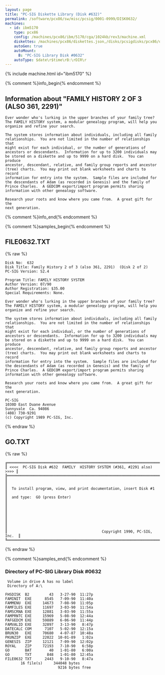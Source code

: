 ```yaml
---
layout: page
title: "PC-SIG Diskette Library (Disk #632)"
permalink: /software/pcx86/sw/misc/pcsig/0001-0999/DISK0632/
machines:
  - id: ibm5170
    type: pcx86
    config: /machines/pcx86/ibm/5170/cga/1024kb/rev3/machine.xml
    diskettes: /machines/pcx86/diskettes.json,/disks/pcsigdisks/pcx86/diskettes.json
    autoGen: true
    autoMount:
      B: "PC-SIG Library Disk #0632"
    autoType: $date\r$time\rB:\rDIR\r
---
```


{% include machine.html id="ibm5170" %}

{% comment %}info_begin{% endcomment %}

## Information about "FAMILY HISTORY 2 OF 3 (ALSO 361, 2291)"

    Ever wonder who's lurking in the upper branches of your family tree?
    The FAMILY HISTORY system, a modular genealogy program, will help you
    organize and refine your search.
    
    The system stores information about individuals, including all family
    relationships.  You are not limited in the number of relationships that
    might exist for each individual, or the number of generations of
    ancestors or descendants.  Information for up to 3200 individuals may
    be stored on a diskette and up to 9999 on a hard disk.  You can produce
    ancestor, descendant, relative, and family group reports and ancestor
    (tree) charts.  You may print out blank worksheets and charts to record
    information for entry into the system.  Sample files are included for
    the descendants of Adam (as recorded in Genesis) and the family of
    Prince Charles.  A GEDCOM export/import program permits sharing
    information with other genealogy software.
    
    Research your roots and know where you came from.  A great gift for the
    next generation.
{% comment %}info_end{% endcomment %}

{% comment %}samples_begin{% endcomment %}

## FILE0632.TXT

{% raw %}
```
Disk No:  632                                                           
Disk Title: Family History 2 of 3 (also 361, 2291)  (Disk 2 of 2)       
PC-SIG Version: S2.4                                                    
                                                                        
Program Title: FAMILY HISTORY SYSTEM                                    
Author Version: 07/90                                                   
Author Registration: $35.00                                             
Special Requirements: None.                                             
                                                                        
Ever wonder who's lurking in the upper branches of your family tree?    
The FAMILY HISTORY system, a modular genealogy program, will help you   
organize and refine your search.                                        
                                                                        
The system stores information about individuals, including all family   
relationships.  You are not limited in the number of relationships that 
might exist for each individual, or the number of generations of        
ancestors or descendants.  Information for up to 3200 individuals may   
be stored on a diskette and up to 9999 on a hard disk.  You can produce 
ancestor, descendant, relative, and family group reports and ancestor   
(tree) charts.  You may print out blank worksheets and charts to record 
information for entry into the system.  Sample files are included for   
the descendants of Adam (as recorded in Genesis) and the family of      
Prince Charles.  A GEDCOM export/import program permits sharing         
information with other genealogy software.                              
                                                                        
Research your roots and know where you came from.  A great gift for the 
next generation.                                                        
                                                                        
PC-SIG                                                                  
1030D East Duane Avenue                                                 
Sunnyvale  Ca. 94086                                                    
(408) 730-9291                                                          
(c) Copyright 1989 PC-SIG, Inc.                                         
```
{% endraw %}

## GO.TXT

{% raw %}
```
╔═════════════════════════════════════════════════════════════════════════╗
║ <<<<  PC-SIG Disk #632  FAMILY  HISTORY SYSTEM (#361, #2291 also)  >>>> ║
╠═════════════════════════════════════════════════════════════════════════╣
║                                                                         ║
║  To install program, view, and print documentation, insert Disk #1      ║
║  and type:  GO (press Enter)                                            ║
║                                                                         ║
║                                                                         ║
║                                                                         ║
║                                           Copyright 1990, PC-SIG, Inc.  ║
╚═════════════════════════════════════════════════════════════════════════╝
```
{% endraw %}

{% comment %}samples_end{% endcomment %}

### Directory of PC-SIG Library Disk #0632

     Volume in drive A has no label
     Directory of A:\

    FHSDISK  B2         43   3-27-90  11:27p
    FAMINIT  EXE      8545   7-09-90  11:40a
    FAMMENU  EXE     14673   7-08-90  11:05p
    FAMFILES EXE     11697   3-03-90  11:54a
    FAMSCRNA EXE     12881   3-03-90  11:55a
    FAMPRNTC EXE     15969   5-08-90  12:44a
    PAFGEDCM EXE     59889   6-06-90  11:44p
    FAMVALID EXE     32897   3-13-90   8:47p
    DATECALC COM      7107   5-02-90  12:15a
    BRUN30   EXE     70680   4-07-87  10:48a
    PKUNZIP  EXE     22022  10-01-89   1:02a
    GENESIS  ZIP     12121   7-09-90  12:02p
    ROYAL    ZIP     72193   7-10-90   6:58p
    GO       BAT        40   1-01-80   6:00a
    GO       TXT       848   1-01-80  12:45a
    FILE0632 TXT      2443   9-10-90   8:47a
           16 file(s)     344048 bytes
                            9216 bytes free
